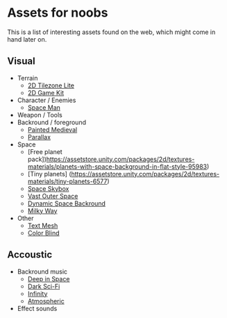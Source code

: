 # Assets for noobs #

This is a list of interesting assets found on the web, which might come in hand later on.

## Visual ##

* Terrain
  * [2D Tilezone Lite](https://assetstore.unity.com/packages/tools/sprite-management/2d-tilezone-lite-69963)
  * [2D Game Kit](https://assetstore.unity.com/packages/essentials/tutorial-projects/2d-game-kit-107098)
* Character / Enemies
  * [Space Man](https://assetstore.unity.com/packages/3d/characters/humanoids/free-animated-space-man-61548)
* Weapon / Tools
* Backround / foreground
  * [Painted Medieval](https://assetstore.unity.com/packages/2d/environments/painted-hq-2d-forest-medieval-background-97738)
  * [Parallax](https://assetstore.unity.com/packages/tools/particles-effects/script-for-create-2d-background-with-parallax-97129)
* Space
  * [Free planet pack])https://assetstore.unity.com/packages/2d/textures-materials/planets-with-space-background-in-flat-style-95983)
  * [Tiny planets] (https://assetstore.unity.com/packages/2d/textures-materials/tiny-planets-6577)
  * [Space Skybox](https://assetstore.unity.com/packages/2d/textures-materials/sky/10-space-skyboxes-105665)
  * [Vast Outer Space](https://assetstore.unity.com/packages/3d/environments/sci-fi/vast-outer-space-38913)
  * [Dynamic Space Backround](https://assetstore.unity.com/packages/2d/textures-materials/dynamic-space-background-lite-104606)
  * [Milky Way](https://assetstore.unity.com/packages/2d/textures-materials/milky-way-skybox-94001)
* Other
  * [Text Mesh](https://assetstore.unity.com/packages/essentials/beta-projects/textmesh-pro-84126)
  * [Color Blind](https://assetstore.unity.com/packages/vfx/shaders/fullscreen-camera-effects/colorblind-effect-76360)

## Accoustic ##

* Backround music
  * [Deep in Space](https://assetstore.unity.com/packages/audio/music/electronic/deep-in-space-88071)
  * [Dark Sci-Fi](https://assetstore.unity.com/packages/audio/music/electronic/dark-sci-fi-music-pack-49862)
  * [Infinity](https://assetstore.unity.com/packages/audio/music/infinity-free-track-108690)
  * [Atmospheric](https://assetstore.unity.com/packages/audio/music/sci-fi-music-pack-1-105576)
* Effect sounds
